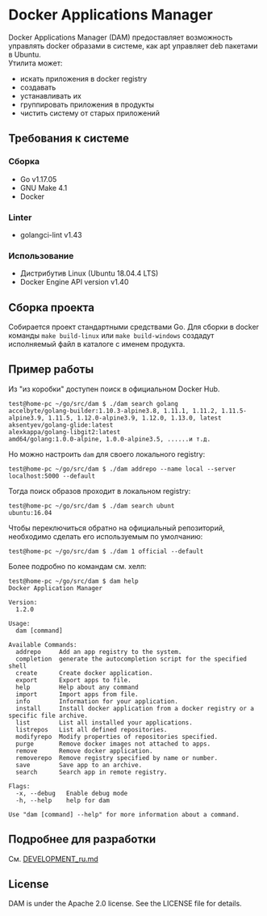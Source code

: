 # Docker Applications Manager
Docker Applications Manager (DAM) предоставляет возможность управлять docker образами в системе,
как apt управляет deb пакетами в Ubuntu.   
Утилита может:
- искать приложения в docker registry
- создавать
- устанавливать их
- группировать приложения в продукты
- чистить систему от старых приложений 

## Требования к системе
### Сборка
- Go v1.17.05
- GNU Make 4.1
- Docker
### Linter
- golangci-lint v1.43
### Использование
- Дистрибутив Linux (Ubuntu 18.04.4 LTS)
- Docker Engine API version v1.40

## Сборка проекта

Собирается проект стандартными средствами Go.
Для сборки в docker команды `make build-linux` или `make build-windows` создадут исполняемый файл в каталоге с именем продукта.

## Пример работы

Из "из коробки" доступен поиск в официальном Docker Hub.
```
test@home-pc ~/go/src/dam $ ./dam search golang
accelbyte/golang-builder:1.10.3-alpine3.8, 1.11.1, 1.11.2, 1.11.5-alpine3.9, 1.11.5, 1.12.0-alpine3.9, 1.12.0, 1.13.0, latest
aksentyev/golang-glide:latest
alexkappa/golang-libgit2:latest
amd64/golang:1.0.0-alpine, 1.0.0-alpine3.5, ......и т.д.
```

Но можно настроить `dam` для своего локального registry:
```
test@home-pc ~/go/src/dam $ ./dam addrepo --name local --server localhost:5000 --default
```

Тогда поиск образов проходит в локальном registry:
```
test@home-pc ~/go/src/dam $ ./dam search ubunt
ubuntu:16.04
```

Чтобы переключиться обратно на официальный репозиторий, необходимо сделать его используемым по умолчанию:
```
test@home-pc ~/go/src/dam $ ./dam 1 official --default
```

Более подробно по командам см. хелп:
```
test@home-pc ~/go/src/dam $ dam help
Docker Application Manager

Version:
  1.2.0

Usage:
  dam [command]

Available Commands:
  addrepo     Add an app registry to the system.
  completion  generate the autocompletion script for the specified shell
  create      Create docker application.
  export      Export apps to file.
  help        Help about any command
  import      Import apps from file.
  info        Information for your application.
  install     Install docker application from a docker registry or a specific file archive.
  list        List all installed your applications.
  listrepos   List all defined repositories.
  modifyrepo  Modify properties of repositories specified.
  purge       Remove docker images not attached to apps.
  remove      Remove docker application.
  removerepo  Remove registry specified by name or number.
  save        Save app to an archive.
  search      Search app in remote registry.

Flags:
  -x, --debug   Enable debug mode
  -h, --help    help for dam

Use "dam [command] --help" for more information about a command.

```

## Подробнее для разработки
См. [DEVELOPMENT_ru.md](docs/DEVELOPMENT_ru.md)

## License
DAM is under the Apache 2.0 license. See the LICENSE file for details.